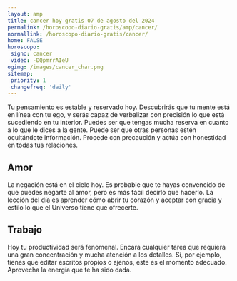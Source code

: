 ```yaml
---
layout: amp
title: cancer hoy gratis 07 de agosto del 2024 
permalink: /horoscopo-diario-gratis/amp/cancer/
normallink: /horoscopo-diario-gratis/cancer/
home: FALSE
horoscopo:
 signo: cancer
 video: -DQpmrrAIeU
ogimg: /images/cancer_char.png
sitemap:
 priority: 1
 changefreq: 'daily'
---
```



Tu pensamiento es estable y reservado hoy. Descubrirás que tu mente está en línea con tu ego, y serás capaz de verbalizar con precisión lo que está sucediendo en tu interior. Puedes ser que tengas mucha reserva en cuanto a lo que le dices a la gente. Puede ser que otras personas estén ocultándote información. Procede con precaución y actúa con honestidad en todas tus relaciones.

## Amor

La negación está en el cielo hoy. Es probable que te hayas convencido de que puedes negarte al amor, pero es más fácil decirlo que hacerlo. La lección del día es aprender cómo abrir tu corazón y aceptar con gracia y estilo lo que el Universo tiene que ofrecerte.

## Trabajo

Hoy tu productividad será fenomenal. Encara cualquier tarea que requiera una gran concentración y mucha atención a los detalles. Si, por ejemplo, tienes que editar escritos propios o ajenos, este es el momento adecuado. Aprovecha la energía que te ha sido dada.